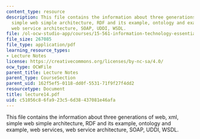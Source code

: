 ```yaml
---
content_type: resource
description: This file contains the information about three generations of web, xml,
  simple web simple architecture, RDF and its example, ontology and example, web services,
  web service architecture, SOAP, UDDI, WSDL.
file: /ol-ocw-studio-app/courses/15-561-information-technology-essentials-spring-2005/c51056c86fa923c56d38437081e46afa_lecture14.pdf
file_size: 267085
file_type: application/pdf
learning_resource_types:
- Lecture Notes
license: https://creativecommons.org/licenses/by-nc-sa/4.0/
ocw_type: OCWFile
parent_title: Lecture Notes
parent_type: CourseSection
parent_uid: 162f5ef5-0118-dd0f-5531-71f9f27f4dd2
resourcetype: Document
title: lecture14.pdf
uid: c51056c8-6fa9-23c5-6d38-437081e46afa
---
```

This file contains the information about three generations of web, xml, simple web simple architecture, RDF and its example, ontology and example, web services, web service architecture, SOAP, UDDI, WSDL.